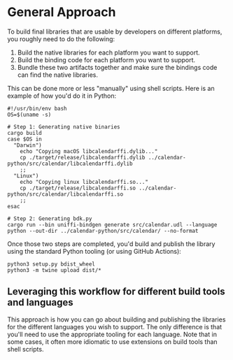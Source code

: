 # General Approach
To build final libraries that are usable by developers on different platforms, you roughly need to do the following:

1. Build the native libraries for each platform you want to support.
2. Build the binding code for each platform you want to support.
3. Bundle these two artifacts together and make sure the bindings code can find the native libraries.

This can be done more or less "manually" using shell scripts. Here is an example of how you'd do it in Python:
```shell
#!/usr/bin/env bash
OS=$(uname -s)

# Step 1: Generating native binaries
cargo build
case $OS in
  "Darwin")
    echo "Copying macOS libcalendarffi.dylib..."
    cp ./target/release/libcalendarffi.dylib ../calendar-python/src/calendar/libcalendarffi.dylib
    ;;
  "Linux")
    echo "Copying linux libcalendarffi.so..."
    cp ./target/release/libcalendarffi.so ../calendar-python/src/calendar/libcalendarffi.so
    ;;
esac

# Step 2: Generating bdk.py
cargo run --bin uniffi-bindgen generate src/calendar.udl --language python --out-dir ../calendar-python/src/calendar/ --no-format
```

Once those two steps are completed, you'd build and publish the library using the standard Python tooling (or using GitHub Actions):
```shell
python3 setup.py bdist_wheel
python3 -m twine upload dist/*
```

## Leveraging this workflow for different build tools and languages
This approach is how you can go about building and publishing the libraries for the different languages you wish to support. The only difference is that you'll need to use the appropriate tooling for each language. Note that in some cases, it often more idiomatic to use extensions on build tools than shell scripts.
